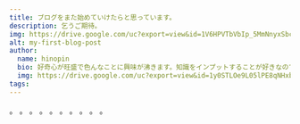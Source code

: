 ```yaml
---
title: ブログをまた始めていけたらと思っています。
description: 乞うご期待。
img: https://drive.google.com/uc?export=view&id=1V6HPVTbVbIp_5MmNnyxSbcqQBkU8XY7R
alt: my-first-blog-post
author: 
  name: hinopin
  bio: 好奇心が旺盛で色んなことに興味が沸きます。知識をインプットすることが好きなのですが逆にアウトプットすることが苦手なのでアウトプットする場としてこのBlogを始めました。
  img: https://drive.google.com/uc?export=view&id=1y0STLOe9L05lPE8qNHxbV5O1OMzsyW_M
tags: 
---
```


。
。
。
。
。
。
。
。
。
。
